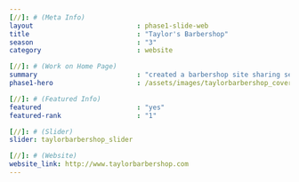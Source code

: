 ```yaml
---
[//]: # (Meta Info)
layout                          : phase1-slide-web
title 					        : "Taylor's Barbershop"
season				            : "3"
category						: website

[//]: # (Work on Home Page)
summary                         : "created a barbershop site sharing services, booking appts + more"
phase1-hero                     : /assets/images/taylorbarbershop_cover.jpg

[//]: # (Featured Info)
featured 						: "yes"
featured-rank 					: "1"

[//]: # (Slider)
slider: taylorbarbershop_slider

[//]: # (Website)
website_link: http://www.taylorbarbershop.com
---
```

